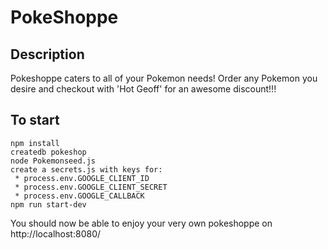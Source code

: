 # PokeShoppe

## Description
Pokeshoppe caters to all of your Pokemon needs!  Order any Pokemon you desire and checkout with 'Hot Geoff' for an awesome discount!!!

## To start
```
npm install
createdb pokeshop
node Pokemonseed.js
create a secrets.js with keys for:
 * process.env.GOOGLE_CLIENT_ID
 * process.env.GOOGLE_CLIENT_SECRET
 * process.env.GOOGLE_CALLBACK
npm run start-dev
```

You should now be able to enjoy your very own pokeshoppe on http://localhost:8080/
